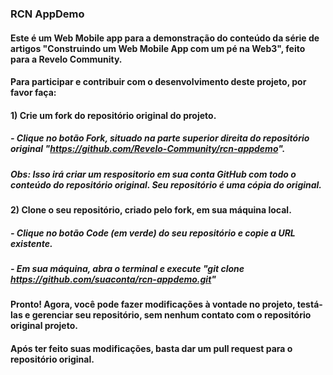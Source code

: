 ### RCN AppDemo
#### Este é um Web Mobile app para a demonstração do conteúdo da série de artigos "Construindo um Web Mobile App com um pé na Web3", feito para a Revelo Community.

#### Para participar e contribuir com o desenvolvimento deste projeto, por favor faça:
#### 1) Crie um fork do repositório original do projeto.
#####  - Clique no botão Fork, situado na parte superior direita do repositório original "https://github.com/Revelo-Community/rcn-appdemo".
##### Obs: Isso irá criar um respositorio em sua conta GitHub com todo o conteúdo do repositório original. Seu repositório é uma cópia do original.

#### 2) Clone o seu repositório, criado pelo fork, em sua máquina local.
#####  - Clique no botão Code (em verde) do seu repositório e copie a URL existente.
#####  - Em sua máquina, abra o terminal e execute "git clone https://github.com/suaconta/rcn-appdemo.git"

#### Pronto! Agora, você pode fazer modificações à vontade no projeto, testá-las e gerenciar seu repositório, sem nenhum contato com o repositório original projeto.

#### Após ter feito suas modificações, basta dar um pull request para o repositório original.
